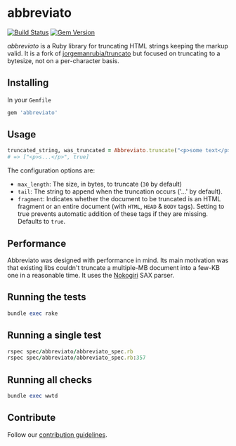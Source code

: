 # abbreviato

[![Build Status](https://travis-ci.org/zendesk/abbreviato.svg?branch=master)](https://travis-ci.org/zendesk/abbreviato)
[![Gem Version](https://img.shields.io/gem/v/abbreviato.svg)](https://rubygems.org/gems/abbreviato)

*abbreviato* is a Ruby library for truncating HTML strings keeping the markup valid. It is a fork of [jorgemanrubia/truncato](https://github.com/jorgemanrubia/truncato) but focused on truncating to a bytesize, not on a per-character basis.

## Installing

In your `Gemfile`

```ruby
gem 'abbreviato'
```

## Usage

```ruby
truncated_string, was_truncated = Abbreviato.truncate("<p>some text</p>", max_length: 4)
# => ["<p>s...</p>", true]
```

The configuration options are:

* `max_length`: The size, in bytes, to truncate (`30` by default)
* `tail`: The string to append when the truncation occurs ('&hellip;' by default).
* `fragment`: Indicates whether the document to be truncated is an HTML fragment or an entire document (with `HTML`, `HEAD` & `BODY` tags). Setting to true prevents automatic
addition of these tags if they are missing. Defaults to `true`.

## Performance

Abbreviato was designed with performance in mind. Its main motivation was that existing libs couldn't truncate a multiple-MB document into a few-KB one in a reasonable time. It uses the [Nokogiri](http://nokogiri.org/) SAX parser.

## Running the tests

```ruby
bundle exec rake
```

## Running a single test

```ruby
rspec spec/abbreviato/abbreviato_spec.rb
rspec spec/abbreviato/abbreviato_spec.rb:357
```

## Running all checks

```ruby
bundle exec wwtd
```

## Contribute

Follow our [contribution guidelines](CONTRIBUTING.md).

